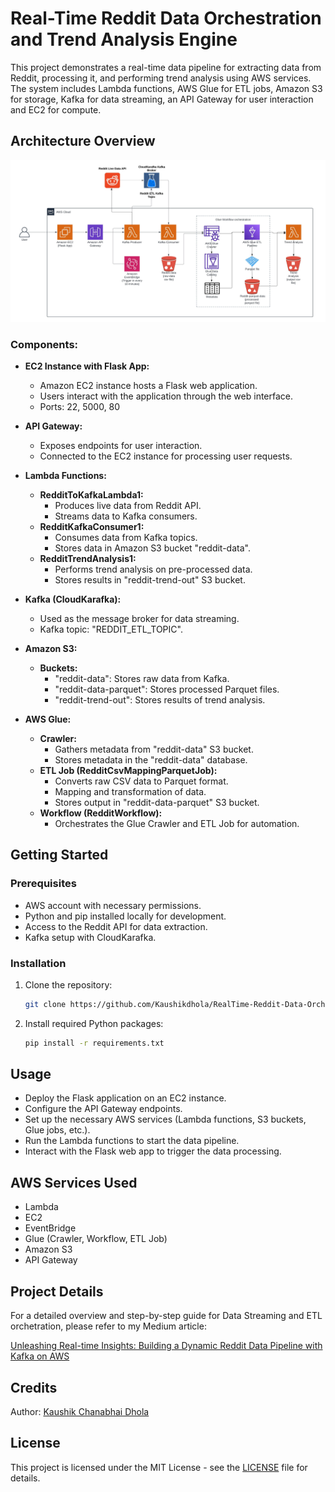 # Real-Time Reddit Data Orchestration and Trend Analysis Engine

This project demonstrates a real-time data pipeline for extracting data from Reddit, processing it, and performing trend analysis using AWS services. The system includes Lambda functions, AWS Glue for ETL jobs, Amazon S3 for storage, Kafka for data streaming, an API Gateway for user interaction and EC2 for compute.

## Architecture Overview

![AWS Architecture Diagram](architecture/DATA_PIPELINE_AWS_ARCHITECTURE.jpeg)

### Components:

- **EC2 Instance with Flask App:**
  - Amazon EC2 instance hosts a Flask web application.
  - Users interact with the application through the web interface.
  - Ports: 22, 5000, 80
  
- **API Gateway:**
  - Exposes endpoints for user interaction.
  - Connected to the EC2 instance for processing user requests.

- **Lambda Functions:**
  - **RedditToKafkaLambda1:**
    - Produces live data from Reddit API.
    - Streams data to Kafka consumers.
  - **RedditKafkaConsumer1:**
    - Consumes data from Kafka topics.
    - Stores data in Amazon S3 bucket "reddit-data".
  - **RedditTrendAnalysis1:**
    - Performs trend analysis on pre-processed data.
    - Stores results in "reddit-trend-out" S3 bucket.

- **Kafka (CloudKarafka):**
  - Used as the message broker for data streaming.
  - Kafka topic: "REDDIT_ETL_TOPIC".

- **Amazon S3:**
  - **Buckets:**
    - "reddit-data": Stores raw data from Kafka.
    - "reddit-data-parquet": Stores processed Parquet files.
    - "reddit-trend-out": Stores results of trend analysis.

- **AWS Glue:**
  - **Crawler:**
    - Gathers metadata from "reddit-data" S3 bucket.
    - Stores metadata in the "reddit-data" database.
  - **ETL Job (RedditCsvMappingParquetJob):**
    - Converts raw CSV data to Parquet format.
    - Mapping and transformation of data.
    - Stores output in "reddit-data-parquet" S3 bucket.
  - **Workflow (RedditWorkflow):**
    - Orchestrates the Glue Crawler and ETL Job for automation.

## Getting Started

### Prerequisites

- AWS account with necessary permissions.
- Python and pip installed locally for development.
- Access to the Reddit API for data extraction.
- Kafka setup with CloudKarafka.

### Installation

1. Clone the repository:

   ```bash
   git clone https://github.com/Kaushikdhola/RealTime-Reddit-Data-Orchestration.git

2. Install required Python packages:

    ```bash
    pip install -r requirements.txt

## Usage
 - Deploy the Flask application on an EC2 instance.
 - Configure the API Gateway endpoints.
 - Set up the necessary AWS services (Lambda functions, S3 buckets, Glue jobs, etc.).
 - Run the Lambda functions to start the data pipeline.
 - Interact with the Flask web app to trigger the data processing.

## AWS Services Used
 - Lambda
 - EC2
 - EventBridge
 - Glue (Crawler, Workflow, ETL Job)
 - Amazon S3
 - API Gateway

## Project Details

For a detailed overview and step-by-step guide for Data Streaming and ETL orchetration, please refer to my Medium article:

[Unleashing Real-time Insights: Building a Dynamic Reddit Data Pipeline with Kafka on AWS](https://medium.com/@kaushikdhola02/unleashing-real-time-insights-building-a-dynamic-reddit-data-pipeline-with-kafka-on-aws-c9d9ec73152c)

## Credits 
 Author: [Kaushik Chanabhai Dhola](https://github.com/Kaushikdhola)

## License
This project is licensed under the MIT License - see the [LICENSE](LICENSE) file for details.
